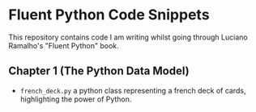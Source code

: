 # Fluent Python Code Snippets

This repository contains code I am writing whilst going through Luciano Ramalho's "Fluent Python" book.

## Chapter 1 (The Python Data Model)

- `french_deck.py` a python class representing a french deck of cards, highlighting the power of Python.
